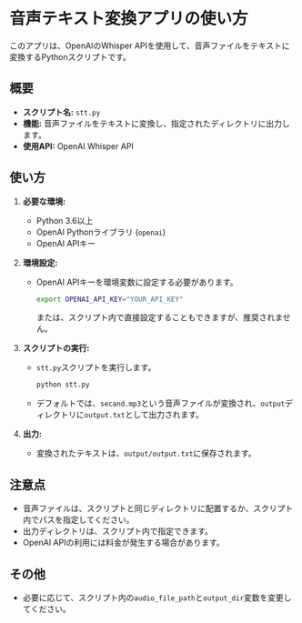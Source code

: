 # 音声テキスト変換アプリの使い方

このアプリは、OpenAIのWhisper APIを使用して、音声ファイルをテキストに変換するPythonスクリプトです。

## 概要

- **スクリプト名:** `stt.py`
- **機能:** 音声ファイルをテキストに変換し、指定されたディレクトリに出力します。
- **使用API:** OpenAI Whisper API

## 使い方

1.  **必要な環境:**
    - Python 3.6以上
    - OpenAI Pythonライブラリ (`openai`)
    - OpenAI APIキー

2.  **環境設定:**
    - OpenAI APIキーを環境変数に設定する必要があります。
      ```bash
      export OPENAI_API_KEY="YOUR_API_KEY"
      ```
      または、スクリプト内で直接設定することもできますが、推奨されません。

3.  **スクリプトの実行:**
    - `stt.py`スクリプトを実行します。
      ```bash
      python stt.py
      ```
    - デフォルトでは、`secand.mp3`という音声ファイルが変換され、`output`ディレクトリに`output.txt`として出力されます。

4.  **出力:**
    - 変換されたテキストは、`output/output.txt`に保存されます。

## 注意点

-   音声ファイルは、スクリプトと同じディレクトリに配置するか、スクリプト内でパスを指定してください。
-   出力ディレクトリは、スクリプト内で指定できます。
-   OpenAI APIの利用には料金が発生する場合があります。

## その他

-   必要に応じて、スクリプト内の`audio_file_path`と`output_dir`変数を変更してください。
